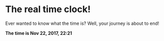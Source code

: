 # The real time clock!

Ever wanted to know what the time is? Well, your journey is about to end!

**The time is Nov 22, 2017, 22:21**